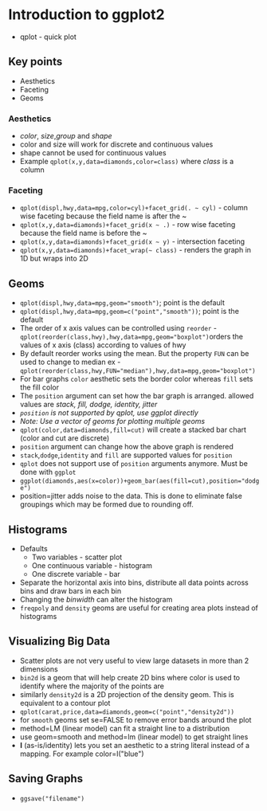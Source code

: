 # Introduction to ggplot2
* qplot - quick plot

## Key points
* Aesthetics
* Faceting
* Geoms

### Aesthetics
* _color_, _size_,_group_ and _shape_
* color and size will work for discrete and continuous values
* shape cannot be used for continuous values
* Example `qplot(x,y,data=diamonds,color=class)` where _class_ is a column

### Faceting
* `qplot(displ,hwy,data=mpg,color=cyl)+facet_grid(. ~ cyl)` - column wise faceting because the field name is after the ~
* `qplot(x,y,data=diamonds)+facet_grid(x ~ .)` - row wise faceting because the field name is before the ~
* `qplot(x,y,data=diamonds)+facet_grid(x ~ y)` - intersection faceting 
* `qplot(x,y,data=diamonds)+facet_wrap(~ class)` - renders the graph in 1D but wraps into 2D

## Geoms
*  `qplot(displ,hwy,data=mpg,geom="smooth")`; point is the default
*  `qplot(displ,hwy,data=mpg,geom=c("point","smooth"))`; point is the default
* The order of x axis values can be controlled using `reorder` - `qplot(reorder(class,hwy),hwy,data=mpg,geom="boxplot")`orders the values of x axis (class) according to values of hwy
* By default reorder works using the mean. But the property `FUN` can be used to change to median ex - `qplot(reorder(class,hwy,FUN="median"),hwy,data=mpg,geom="boxplot")`
* For bar graphs `color` aesthetic sets the border color whereas `fill` sets the fill color
* The `position` argument can set how the bar graph is arranged. allowed values are _stack, fill, dodge, identity, jitter_
* _`position` is not supported by qplot, use ggplot directly_
* _Note: Use a vector of geoms for plotting multiple geoms_
* `qplot(color,data=diamonds,fill=cut)` will create a stacked bar chart (color and cut are discrete)
* `position` argument can change how the above graph is rendered
* `stack`,`dodge`,`identity` and `fill` are supported values for `position`
* `qplot` does not support use of `position` arguments anymore. Must be done with `ggplot`
* `ggplot(diamonds,aes(x=color))+geom_bar(aes(fill=cut),position="dodge")`
* position=jitter adds noise to the data. This is done to eliminate false groupings which may be formed due to rounding off.

## Histograms
* Defaults
	* Two variables - scatter plot
	* One continuous variable - histogram
	* One discrete variable - bar
* Separate the horizontal axis into bins, distribute all data points across bins and draw bars in each bin
* Changing the _binwidth_ can alter the histogram
* `freqpoly` and `density` geoms are useful for creating area plots instead of histograms

## Visualizing Big Data
* Scatter plots are not very useful to view large datasets in more than 2 dimensions
* `bin2d` is a geom that will help create 2D bins where color is used to identify where the majority of the points are
* similarly `density2d` is a 2D projection of the density geom. This is equivalent to a contour plot
* `qplot(carat,price,data=diamonds,geom=c("point","density2d"))`
* for `smooth` geoms set se=FALSE to remove error bands around the plot
* method=LM (linear model) can fit a straight line to a distribution
* use geom=smooth and method=lm (linear model) to get straight lines
* __I__ (as-is/identity) lets you set an aesthetic to a string literal instead of a mapping. For example color=I("blue")

## Saving Graphs
* `ggsave("filename")`